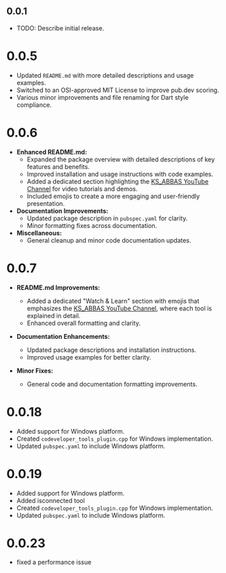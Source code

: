 ## 0.0.1

* TODO: Describe initial release.


# 0.0.5

- Updated `README.md` with more detailed descriptions and usage examples.
- Switched to an OSI-approved MIT License to improve pub.dev scoring.
- Various minor improvements and file renaming for Dart style compliance.

# 0.0.6 

- **Enhanced README.md:**
  - Expanded the package overview with detailed descriptions of key features and benefits.
  - Improved installation and usage instructions with code examples.
  - Added a dedicated section highlighting the [KS_ABBAS YouTube Channel](https://www.youtube.com/@KS_ABBAS) for video tutorials and demos.
  - Included emojis to create a more engaging and user-friendly presentation.
- **Documentation Improvements:**
  - Updated package description in `pubspec.yaml` for clarity.
  - Minor formatting fixes across documentation.
- **Miscellaneous:**
  - General cleanup and minor code documentation updates.

# 0.0.7 

- **README.md Improvements:**
  - Added a dedicated "Watch & Learn" section with emojis that emphasizes the [KS_ABBAS YouTube Channel](https://www.youtube.com/@KS_ABBAS), where each tool is explained in detail.
  - Enhanced overall formatting and clarity.

- **Documentation Enhancements:**
  - Updated package descriptions and installation instructions.
  - Improved usage examples for better clarity.

- **Minor Fixes:**
  - General code and documentation formatting improvements.

# 0.0.18

- Added support for Windows platform.
- Created `codeveloper_tools_plugin.cpp` for Windows implementation.
- Updated `pubspec.yaml` to include Windows platform.
# 0.0.19

- Added support for Windows platform.
- Added isconnected tool
- Created `codeveloper_tools_plugin.cpp` for Windows implementation.
- Updated `pubspec.yaml` to include Windows platform.
# 0.0.23
- fixed a performance issue 